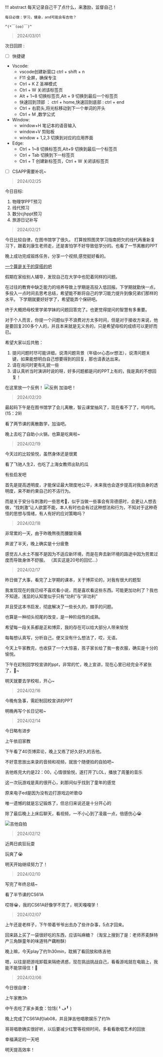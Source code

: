 !!! abstract
    每天记录自己干了点什么，来激励，监督自己！

    每日必做：学习，健身，and可能会有吉他？

    ^(*￣(oo)￣)^

> 2024/03/01

次日回顾 :

- [ ] 快捷键

* Vscode:
  * vscode创建新窗口 ctrl + shift + n
  * F11 全屏，确保专注
  * Ctrl + K Z 圣禅模式
  * Ctrl + W 关闭该标签页
  * Alt + 1~8 切换标签页,Alt + 9 切换到最后一个标签页
  * 快速回到顶部 ： ctrl + home,快速回到底部 : ctrl + end
  * Ctrl + 右箭头,将光标移动到下一个单词的开头 
  * Ctrl + M ,数学公式
* Window:
  * window+H 笔记本的语音输入
  * window+V 剪贴板
  * window + 1,2,3 切换到对应的应用界面
* Edge:
  * Ctrl + 1~8 切换标签页,Alt+9 切换到最后一个标签页
  * Ctrl + Tab 切换到下一标签页
  * Ctrl + T 创建新标签页，Ctrl + W 关闭该标签页

- [ ] CSAPP需要补坑~


> 2024/02/25

今日目标:
1. 物理学PPT预习
2. 线代预习
3. 数分cjhppt预习 
4. 旅游日记补写

> 2024/02/21


今日比较自律，在图书馆学了很久。
打算按照图灵学习指南把欠的线代再重新复习下，跟着刘康生老师走，还是害怕学不好导致低学分的。也看了一节离散的PPT

晚上成功完成锻炼任务，分享一个视频,感觉挺好看的。

[一个算是关于的穿搭的吧](https://www.bilibili.com/list/watchlater?oid=581945276&bvid=BV1T64y1A7Fi&spm_id_from=333.1007.top_right_bar_window_view_later.content.click)

假期在家给别人辅导，发现自己在大学中也犯着同样的问题。

在过往的教育中缺乏能力的培养导致上学期是高投入低回报。下学期就勤快一点，多投入一点时间去思考总结，希望能不断将自己的学习能力提升到像兄弟们那样的水平。
下学期就要好好学了，希望能弄个保研吧。

终于大概把母校里学弟学妹的问题回答完了。也更觉得提问的智慧有多重要。

对于个人而言，你提一个问题似乎不浪费对方太多时间，但是对于接收方来说，他是要回复200多个人的，并且本来就是无义务的，只是希望母校的成绩可以更好而已。

希望大家以后共勉：

1. 提问问题时尽可能详细，说清问题背景（年级or心态or想法），说清问题关键，如果能想明白自己想要得到的回复，那也请表达出来。
2. 请在询问时更有礼貌一些
3. 请认真听当时演讲时说的呀，好多问题都是问的PPT上有的，我是真的不想回复！

在这里放一个反例！
![反例](img/counterexample.png)
加油吧！

> 2024/02/20

最起码下午是在图书馆学了会儿离散，智云课堂抽风了，现在看不了了，呜呜呜。(15：29)

看了两节课的离散数学，加油吧。

晚上去吃了自助小火锅，也算是吃爽啦~
> 2024/02/19

今天过的比较愉悦，虽然身体还是很累

看了飞驰人生2，也吃了上海女教师出轨的瓜

有些启发吧

首先是提高透明度，才能保证最大限度地公平，未来我也会逐步提高对我自身的透明度，来不断约束自己的不洁行为。

而是关于安分与刺激的一些思考🤔，似乎当做一些事会有背德感时，会更让人想去做，“找刺激”让人欲罢不能，本人有时也会有过这种想法和行为，不知对于这种奇怪的思想与情绪，有人有好的应对策略吗？

> 2024/02/18

非常累的一天，由于昨晚熬夜而腰酸背痛

奔波了半天，晚上确实是十分疲惫

感觉古人水土不服不是因为不适应新环境，而是在奔去新环境的路途中因为劳累过度而导致身体不舒服。
（其实这是20号的回忆...）
> 2024/02/17

昨日做了大事，看完了上学期的课本，关于博弈论的，对我有很大的题型

我发现现在的我已经不喜欢看小说，而是喜欢看这些东西。可能更加功利了？我也不知道，浅显的认知里似乎只有“功利”与“非功利”

并且受这本书启发，彻底解决了一些长久的，棘手的问题。

也算是一种彻头彻尾的改变，是一种阶段性的成熟。

希望每一段关系都是正和博弈，我的存在可以给大部分人带来愉悦

每每想认真写，分析自己，便又没有什么想法了，哎，无语。

今天上午家教完，也收获了一个大惊喜，孩子家长给了我一套衣服，确实是十分的愉悦。

下午在赶制回学校宣讲的ppt，非常的忙，晚上宣讲，现在心里已经完全不紧张了，🤭~

明天就要去学校啦，开心~

> 2024/02/16

今晚有急事，需赶制回校宣讲的PPT

明晚再写个长日记啦~

> 2024/02/14

今日略有进步

上午依旧家教

下午看了40页博弈论，晚上又练了好久好久的吉他。

不好意思放出来录的音频和视频，就放个随便拍的自拍吧~

吉他练完大约是22：00，心情很愉悦，遂打开了LOL，播放了周董的音乐

这一次玩游戏是真的很开心，刹那间似乎找到了童年的感觉

原来电子ed是因为没有边打游戏边听歌😋

唯一遗憾的就是忘记锻炼了，但总归来说还是十分开心的

除了最后晚上上床后聊天，看视频，一不小心到了凌晨一点，倍感伤心😭

![吉他自拍](img/selfguitar.jpg)

> 2024/02/12

近两日疯狂玩耍

玩爽了😭

明天开始继续努力了！

> 2024/02/10

写完了年终总结~

看了半节课的CS61A

哎呀😭，我的CS61A好像学不完了，明天嘎嘎学！
> 2024/02/07

上午还是老样子，下午带着爷爷出去办了些许杂事，5点才回来。

回来路上买了一袋很好吃的东西，应该叫麻糖？（淘宝上搜到了是：老师荞麦酥特产三角酥童年的味道特产藕粉酥）

晚上嘛，今天play了约1h30min，耽搁了看回放和练吉他

嗯，以往是把游戏卸载来隔绝诱惑，现在挑战挑战自己，看看游戏就在电脑上，我能不能禁得住！🤔
> 2024/02/06

今日很自律：

上午家教3h

中午去吃了家乡美食：饸饹(╹ڡ╹ )

晚上完成了CS61A的lab08，并且弹吉他唱歌娱乐了约1h

哥哥唱歌确实很好听，以后要减少红警等视频时间，多看看歌唱艺术的回放

幸福满足的一天吧

明天提高效率！